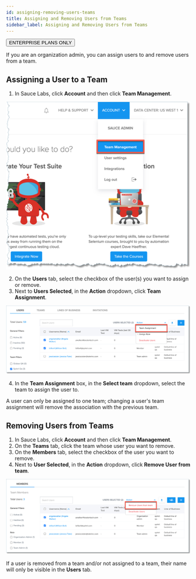 ```yaml
---
id: assigning-removing-users-teams
title: Assigning and Removing Users from Teams
sidebar_label: Assigning and Removing Users from Teams
---
```

<p><button class="badge-blue">ENTERPRISE PLANS ONLY</button></p>
If you are an organization admin, you can assign users to and remove users from a team.

## Assigning a User to a Team
1. In Sauce Labs, click **Account** and then click **Team Management**.

<img src="/static/img/team-mgmt/team-mgmt-nav.jpg" alt="Team management navigation">

2. On the **Users** tab, select the checkbox of the user(s) you want to assign or remove.
3. Next to **Users Selected**, in the **Action** dropdown, click **Team Assignment**.

<img src="/static/img/team-mgmt/assign-users-to-team.jpg" alt="Assign users to a team">

4. In the **Team Assignment** box, in the **Select team** dropdown, select the team to assign the user to.

A user can only be assigned to one team; changing a user's team assignment will remove the association with the previous team.

## Removing Users from Teams
1. In Sauce Labs, click **Account** and then click **Team Management**.
2. On the **Teams** tab, click the team whose user you want to remove.
3. On the **Members** tab, select the checkbox of the user you want to remove.
4. Next to **User Selected**, in the **Action** dropdown, click **Remove User from team**.

<img src="/static/img/team-mgmt/remove-user-from-team.jpg" alt="Remove a user from a team">

If a user is removed from a team and/or not assigned to a team, their name will only be visible in the **Users** tab.

